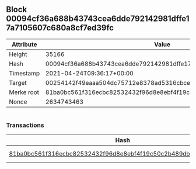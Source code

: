 ## Block 00094cf36a688b43743cea6dde792142981dffe17a7105607c680a8cf7ed39fc

Attribute | Value
--- | ---
Height | 35166
Hash | 00094cf36a688b43743cea6dde792142981dffe17a7105607c680a8cf7ed39fc
Timestamp | 2021-04-24T09:36:17+00:00
Target | 00254142f49eaaa504dc75712e8378ad5316cbcead634704b3734b6271167cc4
Merke root | 81ba0bc561f316ecbc82532432f96d8e8ebf4f19c50c2b489db1f78c753a7b59
Nonce | 2634743463

```

```

### Transactions

Hash | Amount
--- | ---
[81ba0bc561f316ecbc82532432f96d8e8ebf4f19c50c2b489db1f78c753a7b59](81ba0bc561f316ecbc82532432f96d8e8ebf4f19c50c2b489db1f78c753a7b59.md) | 10.00000000 SKEPTI 
